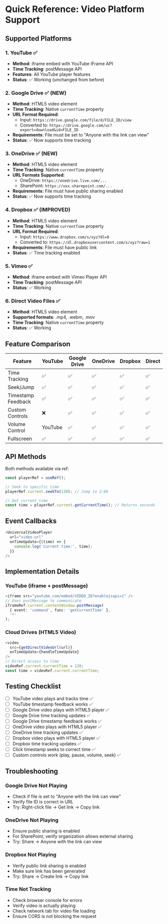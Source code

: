 # Quick Reference: Video Platform Support

## Supported Platforms

### 1. YouTube ✅
- **Method**: iframe embed with YouTube IFrame API
- **Time Tracking**: postMessage API
- **Features**: All YouTube player features
- **Status**: ✅ Working (unchanged from before)

### 2. Google Drive ✅ (NEW)
- **Method**: HTML5 video element
- **Time Tracking**: Native `currentTime` property
- **URL Format Required**: 
  - Input: `https://drive.google.com/file/d/FILE_ID/view`
  - Converted to: `https://drive.google.com/uc?export=download&id=FILE_ID`
- **Requirements**: File must be set to "Anyone with the link can view"
- **Status**: ✅ Now supports time tracking

### 3. OneDrive ✅ (NEW)
- **Method**: HTML5 video element
- **Time Tracking**: Native `currentTime` property
- **URL Formats Supported**:
  - OneDrive: `https://onedrive.live.com/...`
  - SharePoint: `https://xxx.sharepoint.com/...`
- **Requirements**: File must have public sharing enabled
- **Status**: ✅ Now supports time tracking

### 4. Dropbox ✅ (IMPROVED)
- **Method**: HTML5 video element
- **Time Tracking**: Native `currentTime` property
- **URL Format Required**:
  - Input: `https://www.dropbox.com/s/xyz?dl=0`
  - Converted to: `https://dl.dropboxusercontent.com/s/xyz?raw=1`
- **Requirements**: File must have public link
- **Status**: ✅ Time tracking enabled

### 5. Vimeo ✅
- **Method**: iframe embed with Vimeo Player API
- **Time Tracking**: postMessage API
- **Status**: ✅ Working

### 6. Direct Video Files ✅
- **Method**: HTML5 video element
- **Supported formats**: .mp4, .webm, .mov
- **Time Tracking**: Native `currentTime` property
- **Status**: ✅ Working

## Feature Comparison

| Feature | YouTube | Google Drive | OneDrive | Dropbox | Direct |
|---------|---------|--------------|----------|---------|--------|
| Time Tracking | ✅ | ✅ | ✅ | ✅ | ✅ |
| Seek/Jump | ✅ | ✅ | ✅ | ✅ | ✅ |
| Timestamp Feedback | ✅ | ✅ | ✅ | ✅ | ✅ |
| Custom Controls | ❌ | ✅ | ✅ | ✅ | ✅ |
| Volume Control | YouTube | ✅ | ✅ | ✅ | ✅ |
| Fullscreen | ✅ | ✅ | ✅ | ✅ | ✅ |

## API Methods

Both methods available via ref:

```typescript
const playerRef = useRef();

// Seek to specific time
playerRef.current.seekTo(120); // Jump to 2:00

// Get current time
const time = playerRef.current.getCurrentTime(); // Returns seconds
```

## Event Callbacks

```typescript
<UniversalVideoPlayer
  url="video-url"
  onTimeUpdate={(time) => {
    console.log('Current time:', time);
  }}
/>
```

## Implementation Details

### YouTube (iframe + postMessage)
```typescript
<iframe src="youtube.com/embed/VIDEO_ID?enablejsapi=1" />
// Uses postMessage to communicate
iframeRef.current.contentWindow.postMessage(
  { event: 'command', func: 'getCurrentTime' },
  '*'
);
```

### Cloud Drives (HTML5 Video)
```typescript
<video 
  src={getDirectVideoUrl(url)}
  onTimeUpdate={handleTimeUpdate}
/>
// Direct access to time
videoRef.current.currentTime = 120;
const time = videoRef.current.currentTime;
```

## Testing Checklist

- [ ] YouTube video plays and tracks time ✅
- [ ] YouTube timestamp feedback works ✅
- [ ] Google Drive video plays with HTML5 player ✅
- [ ] Google Drive time tracking updates ✅
- [ ] Google Drive timestamp feedback works ✅
- [ ] OneDrive video plays with HTML5 player ✅
- [ ] OneDrive time tracking updates ✅
- [ ] Dropbox video plays with HTML5 player ✅
- [ ] Dropbox time tracking updates ✅
- [ ] Click timestamp seeks to correct time ✅
- [ ] Custom controls work (play, pause, volume, seek) ✅

## Troubleshooting

### Google Drive Not Playing
- Check if file is set to "Anyone with the link can view"
- Verify file ID is correct in URL
- Try: Right-click file → Get link → Copy link

### OneDrive Not Playing
- Ensure public sharing is enabled
- For SharePoint, verify organization allows external sharing
- Try: Share → Anyone with the link can view

### Dropbox Not Playing
- Verify public link sharing is enabled
- Make sure link has been generated
- Try: Share → Create link → Copy link

### Time Not Tracking
- Check browser console for errors
- Verify video is actually playing
- Check network tab for video file loading
- Ensure CORS is not blocking the request
